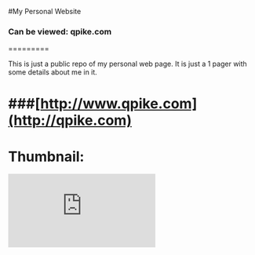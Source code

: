 #My Personal Website
### Can be viewed: qpike.com
=========

This is just a public repo of my personal web page. It is just a 1 pager with some details about me in it. 

###[http://www.qpike.com](http://qpike.com)
=====

Thumbnail:
========
![image](http://free.pagepeeker.com/v2/thumbs.php?size=x&url=qpike.com)
 